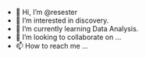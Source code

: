 - 👋 Hi, I’m @resester
- 👀 I’m interested in discovery.
- 🌱 I’m currently learning Data Analysis.
- 💞️ I’m looking to collaborate on ...
- 📫 How to reach me ...

<!---
resester/resester is a ✨ special ✨ repository because its `README.md` (this file) appears on your GitHub profile.
You can click the Preview link to take a look at your changes.
--->

